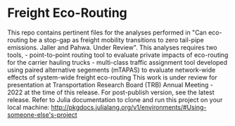# Freight Eco-Routing
This repo contains pertinent files for the analyses performed in "Can eco-routing be a stop-gap as freight mobility transitions to zero tail-pipe emissions. Jaller and Pahwa. Under Review". This analyses requires two tools, 
    - point-to-point routing tool to evaluate private impacts of eco-routing for the carrier hauling trucks
    - multi-class traffic assignment tool developed using paired alternative segements (mTAPAS) to evaluate network-wide effects of system-wide freight eco-routing
This work is under review for presentation at Transportation Research Board (TRB) Annual Meeting - 2022 at the time of this release. For post-publish version, see the latest release. 
Refer to Julia documentation to clone and run this project on your local machine: http://pkgdocs.julialang.org/v1/environments/#Using-someone-else's-project 